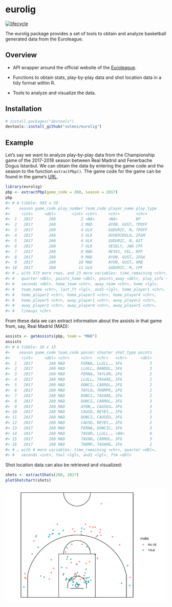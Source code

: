 
<!-- README.md is generated from README.Rmd. Please edit that file -->

# eurolig

[![lifecycle](https://img.shields.io/badge/lifecycle-experimental-orange.svg)](https://www.tidyverse.org/lifecycle/#experimental)

The eurolig package provides a set of tools to obtain and analyze
basketball generated data from the Euroleague.

## Overview

  - API wrapper around the official website of the
    [Euroleague](https://www.euroleague.net/).

  - Functions to obtain stats, play-by-play data and shot location data
    in a tidy format within R.

  - Tools to analyze and visualize the data.

## Installation

``` r
# install.packages("devtools")
devtools::install_github("solmos/eurolig")
```

## Example

Let’s say we want to analyze play-by-play data from the Championship
game of the 2017-2018 season between Real Madrid and Fenerbache Dogus
Istanbul. We can obtain the data by entering the game code and the
season to the function `extractPbp()`. The game code for the game can be
found in the game’s
[URL](https://www.euroleague.net/main/results/showgame?gamecode=260&seasoncode=E2017).

``` r
library(eurolig)
pbp <- extractPbp(game_code = 260, season = 2017)
pbp
#> # A tibble: 583 x 29
#>    season game_code play_number team_code player_name play_type
#>     <int>     <dbl>       <int> <chr>     <chr>       <chr>    
#>  1   2017       260           2 <NA>      <NA>        BP       
#>  2   2017       260           3 MAD       AYON, GUST… TPOFF    
#>  3   2017       260           4 ULK       GUDURIC, M… TPOFF    
#>  4   2017       260           5 ULK       DUVERIOGLU… 2FGM     
#>  5   2017       260           6 ULK       GUDURIC, M… AST      
#>  6   2017       260           7 ULK       VESELY, JAN CPF      
#>  7   2017       260           8 MAD       REYES, FEL… RPF      
#>  8   2017       260           9 MAD       AYON, GUST… 2FGA     
#>  9   2017       260          10 MAD       AYON, GUST… ORB      
#> 10   2017       260          11 ULK       GUDURIC, M… CPF      
#> # … with 573 more rows, and 23 more variables: time_remaining <chr>,
#> #   quarter <dbl>, points_home <dbl>, points_away <dbl>, play_info <chr>,
#> #   seconds <dbl>, home_team <chr>, away_team <chr>, home <lgl>,
#> #   team_name <chr>, last_ft <lgl>, and1 <lgl>, home_player1 <chr>,
#> #   home_player2 <chr>, home_player3 <chr>, home_player4 <chr>,
#> #   home_player5 <chr>, away_player1 <chr>, away_player2 <chr>,
#> #   away_player3 <chr>, away_player4 <chr>, away_player5 <chr>,
#> #   lineups <chr>
```

From these data we can extract information about the assists in that
game from, say, Real Madrid (MAD):

``` r
assists <- getAssists(pbp, team = "MAD")
assists
#> # A tibble: 16 x 13
#>    season game_code team_code passer shooter shot_type points
#>     <int>     <dbl> <chr>     <chr>  <chr>   <chr>      <dbl>
#>  1   2017       260 MAD       FERNA… LLULL,… 3FG            3
#>  2   2017       260 MAD       LLULL… RANDOL… 3FG            3
#>  3   2017       260 MAD       FERNA… TAYLOR… 2FG            2
#>  4   2017       260 MAD       LLULL… TAVARE… 2FG            2
#>  5   2017       260 MAD       DONCI… CARROL… 2FG            2
#>  6   2017       260 MAD       TAYLO… THOMPK… 2FG            2
#>  7   2017       260 MAD       DONCI… TAVARE… 2FG            2
#>  8   2017       260 MAD       DONCI… CARROL… 3FG            3
#>  9   2017       260 MAD       AYON,… CAUSEU… 3FG            3
#> 10   2017       260 MAD       CAUSE… REYES,… 2FG            2
#> 11   2017       260 MAD       DONCI… CAUSEU… 3FG            3
#> 12   2017       260 MAD       CAUSE… REYES,… 2FG            2
#> 13   2017       260 MAD       FERNA… DONCIC… 3FG            3
#> 14   2017       260 MAD       TAVAR… LLULL,… <NA>           0
#> 15   2017       260 MAD       TAVAR… CARROL… 3FG            3
#> 16   2017       260 MAD       THOMP… TAVARE… 2FG            2
#> # … with 6 more variables: time_remaining <chr>, quarter <dbl>,
#> #   seconds <int>, foul <lgl>, and1 <lgl>, ftm <dbl>
```

Shot location data can also be retrieved and visualized:

``` r
shots <- extractShots(260, 2017)
plotShotchart(shots)
```

![](man/figures/README-unnamed-chunk-4-1.png)<!-- -->
